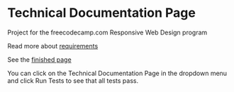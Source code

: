 # Technical Documentation Page

Project for the freecodecamp.com Responsive Web Design program

Read more about [requirements](https://www.freecodecamp.org/learn/responsive-web-design/responsive-web-design-projects/build-a-technical-documentation-page)

See the [finished page](https://steller-jay.github.io/fcc-techdoc/)


You can click on the Technical Documentation Page in the dropdown menu and click Run Tests to see that all tests pass.
 
